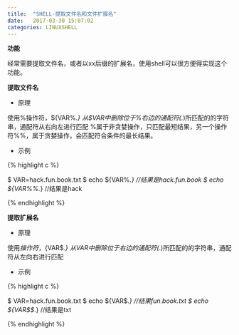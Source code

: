 ```yaml
---
title:  "SHELL-提取文件名和文件扩展名"
date:   2017-03-30 15:07:02
categories: LINUXSHELL
---
```


**功能**

经常需要提取文件名，或者以xx后缀的扩展名，使用shell可以很方便得实现这个功能。

**提取文件名**

- 原理

使用%操作符，\${VAR%.*}
从$VAR中删除位于%右边的通配符(.*)所匹配的的字符串，通配符从右向左进行匹配
%属于非贪婪操作，只匹配最短结果，另一个操作符%%，属于贪婪操作，会匹配符合条件的最长结果。

- 示例

{% highlight c %}

$ VAR=hack.fun.book.txt
$ echo ${VAR%.*} //结果是hack.fun.book
$ echo ${VAR%%.*} //结果是hack

{% endhighlight %}

**提取扩展名**

- 原理

使用$操作符，${VAR$*.}
从$VAR中删除位于$右边的通配符(*.)所匹配的的字符串，通配符从左向右进行匹配

- 示例

{% highlight c %}

$ VAR=hack.fun.book.txt
$ echo ${VAR$*.}  //结果fun.book.txt
$ echo ${VAR$$*.} //结果是txt

{% endhighlight %}
